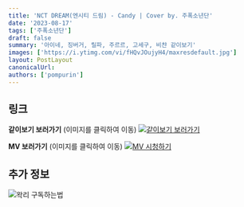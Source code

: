 ```yaml
---
title: 'NCT DREAM(엔시티 드림) - Candy | Cover by. 주폭소년단'
date: '2023-08-17'
tags: ['주폭소년단']
draft: false
summary: '아이네, 징버거, 릴파, 주르르, 고세구, 비챤 같이보기'
images: ['https://i.ytimg.com/vi/fHQvJOujyH4/maxresdefault.jpg']
layout: PostLayout
canonicalUrl:
authors: ['pompurin']
---
```


## 링크

**같이보기 보러가기** (이미지를 클릭하여 이동)
[![같이보기 보러가기](https://cdn.discordapp.com/attachments/1136601898116464710/1211650793904807976/logo.png?ex=65eef8bc&is=65dc83bc&hm=95dc0e08c1f43025dd60def429896697b3787a9f923593eb50b24e9fb6280361&)](https://cafe.naver.com/steamindiegame/12468895)

**MV 보러가기** (이미지를 클릭하여 이동)
[![MV 시청하기](https://i.ytimg.com/vi/fHQvJOujyH4/maxresdefault.jpg)](https://youtu.be/fHQvJOujyH4)

## 추가 정보

![왁리 구독하는법](https://cdn.discordapp.com/attachments/1136601898116464710/1137049857136267374/--2cut.gif)
